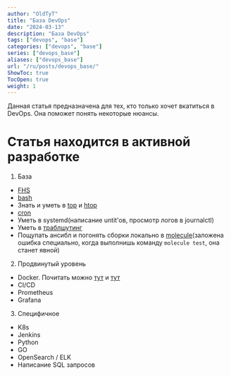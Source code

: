 ```yaml
---
author: "OldTyT"
title: "База DevOps"
date: "2024-03-13"
description: "База DevOps"
tags: ["devops", "base"]
categories: ["devops", "base"]
series: ["devops_base"]
aliases: ["devops_base"]
url: "/ru/posts/devops_base/"
ShowToc: true
TocOpen: true
weight: 1
---
```


Данная статья предназначена для тех, кто только хочет вкатиться в DevOps. Она поможет понять некоторые нюансы.

# Статья находится в активной разработке

1. База
* [FHS](https://ru.wikipedia.org/wiki/FHS)
* [bash](https://ru.wikipedia.org/wiki/Bash)
* Знать и уметь в [top](https://1cloud.ru/help/security/prosmotr-i-upravlenie-protsessami-linux-s-pomoshhyu-top) и [htop](https://linux-bash.ru/menusistem/79-htop.html)
* [cron](/ru/posts/devops_cron/)
* Уметь в systemd(написание untit'oв, просмотр логов в journalctl)
* Уметь в [траблшутинг](https://youtu.be/9A3QtGMuqvw)
* Пощупать ансибл и погонять сборки локально в [molecule](https://gitlab.com/DevBoxOps/ansible-molecule)(заложена ошибка специально, когда выполнишь команду `molecule test`, она станет явной)

2. Продвинутый уровень
* Docker. Почитать можно [тут](/ru/posts/docker_for_the_youngest/) и [тут](/ru/posts/docker_best_practices/)
* CI/CD
* Prometheus
* Grafana

3. Специфичное
* K8s
* Jenkins
* Python
* GO
* OpenSearch / ELK
* Написание SQL запросов
